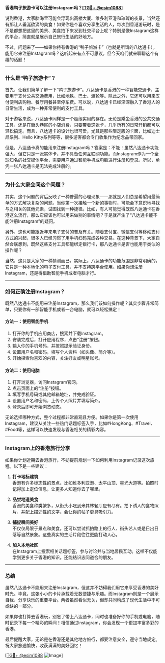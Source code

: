 **香港鸭子旅游卡可以注册Instagram吗？[[TG💪+ @esim1088](https://t.me/s/esim1088)]**

说到香港，大家脑海里可能会浮现出高楼大厦、维多利亚港和璀璨的夜景，当然还有那让人垂涎欲滴的美食！如果你是个喜欢分享生活的人，每次到香港游玩时，是不是都想把这里的美景、美食拍下来发到社交平台上呢？特别是像Instagram这样的平台，简直就是展示自己旅行生活的好地方。

不过，问题来了——如果你持有香港的“鸭子旅游卡”（也就是所谓的八达通卡），能用它来注册Instagram吗？这听起来有点不可思议，但今天咱们就来聊聊这个有趣的话题！

---

### 什么是“鸭子旅游卡”？

首先，让我们简单了解一下“鸭子旅游卡”。八达通卡是香港的一种智能交通卡，主要用于支付公共交通费用，比如地铁、巴士、渡轮等。除此之外，它还可以用来支付便利店购物、餐厅用餐甚至停车费。可以说，八达通卡已经深深融入了香港人的日常生活，成为一种非常便利的支付工具。

对于游客来说，八达通卡同样是一个超级实用的存在。无论是乘坐香港的公共交通工具，还是在街头巷尾的小店消费，只要带着这张卡，几乎所有的日常开销都可以轻松搞定。而且，八达通卡的设计也很可爱，尤其是那些限定版的卡面，比如迪士尼系列、Hello Kitty系列等等，很多游客都会专门收集作为纪念品带回家。

但是，八达通卡真的能用来注册Instagram吗？答案是：不能！虽然八达通卡功能强大，但它只是一张实体卡，并不具备任何互联网功能。而Instagram作为一个全球知名的社交媒体平台，需要用户通过智能手机或电脑进行注册和登录。所以，单凭一张八达通卡是无法完成注册的。

---

### 为什么大家会问这个问题？

其实，这个问题的背后反映了一种普遍的心理现象——那就是人们总是希望用最简单的方式解决复杂的问题。当你第一次接触一个新的事物时，可能会下意识地寻找与之相关的其他元素，试图找到一种捷径。比如，有人可能觉得既然八达通卡在香港这么流行，那么它应该也可以用来做别的事情吧？于是就产生了“八达通卡能不能注册Instagram”的疑问。

另外，这也可能跟近年来电子支付的普及有关。随着支付宝、微信支付等移动支付方式的兴起，很多人已经习惯了用手机扫码完成各种交易。在这种背景下，大家自然会联想到，既然这些支付工具都能绑定银行卡，那八达通卡是否也能用于类似的操作呢？

当然，这只是大家的一种猜测而已。实际上，八达通卡的功能范围是非常明确的，它只是一种本地化的电子支付工具，并不支持跨平台使用。如果你想注册Instagram，还是得借助智能手机或者电脑才行。

---

### 如何正确注册Instagram？

既然八达通卡不能用来注册Instagram，那么我们该如何操作呢？其实步骤非常简单，只要你有一部智能手机或者一台电脑，就可以轻松搞定！

#### 方法一：使用智能手机

1. 打开你的手机应用商店，搜索并下载Instagram。
2. 安装完成后，打开应用程序，点击“注册”按钮。
3. 输入你的手机号码，并按照提示验证身份。
4. 设置用户名和密码，填写个人资料（如头像、简介等）。
5. 开始探索你喜欢的内容，关注好友或明星账号。

#### 方法二：使用电脑

1. 打开浏览器，访问Instagram官网。
2. 点击页面上的“注册”按钮。
3. 填写手机号码或其他邮箱地址，并完成验证。
4. 设置用户名和密码，上传个人照片并填写简介。
5. 登录后即可开始浏览动态。

无论选择哪种方式，整个过程都非常直观且方便。如果你是第一次使用Instagram，建议从关注一些热门话题标签入手，比如#HongKong、#Travel、#Food等，这样可以快速发现与香港相关的精彩内容。

---

### Instagram上的香港旅行分享

如果你计划近期去香港旅行，不妨提前规划一下如何利用Instagram记录这次旅程。以下是一些建议：

1. **打卡地标建筑**  
   香港有许多标志性的景点，比如维多利亚港、太平山顶、星光大道等。拍照时记得加上定位信息，让更多人知道你去了哪里。

2. **品尝地道美食**  
   香港的美食种类繁多，从街头小吃到米其林餐厅应有尽有。拍下诱人的食物照片，并配上描述性的文字，会让你的帖子更具吸引力。

3. **捕捉瞬间美好**  
   不仅仅局限于景点和美食，还可以尝试抓拍路上的行人、街头艺人或是日出日落等自然景象。这些真实的生活片段往往更能打动人心。

4. **加入本地社区**  
   在Instagram上搜索相关话题标签，参与讨论并与当地居民互动。这样不仅能学到更多关于香港的知识，还能结识志同道合的朋友。

---

### 总结

虽然八达通卡不能用来注册Instagram，但这并不妨碍我们用它来享受香港的美好时光。毕竟，这张小小的卡片承载着无数便捷与乐趣。而Instagram则是一个展示自我、分享快乐的重要平台。两者虽然看似无关，但却共同构成了现代生活中不可或缺的一部分。

如果你也打算去香港玩，别忘了带上八达通卡，同时也准备好你的手机或电脑，随时记录下每一个精彩的瞬间！相信通过Instagram，你会发现一个更加丰富多彩的香港。

最后提醒大家，无论是在香港还是其他地方旅行，都要注意安全，遵守当地规定。祝大家旅途愉快，收获满满的美好回忆！

[[TG💪+ @esim1088](https://t.me/s/esim1088) ![Image](https://i.postimg.cc/4NQfJmqS/Snipaste-2025-05-13-00-14-12.png)]